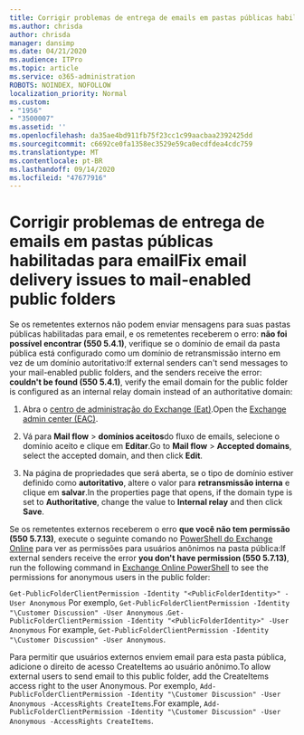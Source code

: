 ```yaml
---
title: Corrigir problemas de entrega de emails em pastas públicas habilitadas para email
ms.author: chrisda
author: chrisda
manager: dansimp
ms.date: 04/21/2020
ms.audience: ITPro
ms.topic: article
ms.service: o365-administration
ROBOTS: NOINDEX, NOFOLLOW
localization_priority: Normal
ms.custom:
- "1956"
- "3500007"
ms.assetid: ''
ms.openlocfilehash: da35ae4bd911fb75f23cc1c99aacbaa2392425dd
ms.sourcegitcommit: c6692ce0fa1358ec3529e59ca0ecdfdea4cdc759
ms.translationtype: MT
ms.contentlocale: pt-BR
ms.lasthandoff: 09/14/2020
ms.locfileid: "47677916"
---
```

# <a name="fix-email-delivery-issues-to-mail-enabled-public-folders"></a><span data-ttu-id="965d1-102">Corrigir problemas de entrega de emails em pastas públicas habilitadas para email</span><span class="sxs-lookup"><span data-stu-id="965d1-102">Fix email delivery issues to mail-enabled public folders</span></span>

<span data-ttu-id="965d1-103">Se os remetentes externos não podem enviar mensagens para suas pastas públicas habilitadas para email, e os remetentes receberem o erro: **não foi possível encontrar (550 5.4.1)**, verifique se o domínio de email da pasta pública está configurado como um domínio de retransmissão interno em vez de um domínio autoritativo:</span><span class="sxs-lookup"><span data-stu-id="965d1-103">If external senders can't send messages to your mail-enabled public folders, and the senders receive the error: **couldn't be found (550 5.4.1)**, verify the email domain for the public folder is configured as an internal relay domain instead of an authoritative domain:</span></span>

1. <span data-ttu-id="965d1-104">Abra o [centro de administração do Exchange (Eat)](https://docs.microsoft.com/Exchange/exchange-admin-center).</span><span class="sxs-lookup"><span data-stu-id="965d1-104">Open the [Exchange admin center (EAC)](https://docs.microsoft.com/Exchange/exchange-admin-center).</span></span>

2. <span data-ttu-id="965d1-105">Vá para **Mail flow** \> **domínios aceitos**do fluxo de emails, selecione o domínio aceito e clique em **Editar**.</span><span class="sxs-lookup"><span data-stu-id="965d1-105">Go to **Mail flow** \> **Accepted domains**, select the accepted domain, and then click **Edit**.</span></span>

3. <span data-ttu-id="965d1-106">Na página de propriedades que será aberta, se o tipo de domínio estiver definido como **autoritativo**, altere o valor para **retransmissão interna** e clique em **salvar**.</span><span class="sxs-lookup"><span data-stu-id="965d1-106">In the properties page that opens, if the domain type is set to **Authoritative**, change the value to **Internal relay** and then click **Save**.</span></span>

<span data-ttu-id="965d1-107">Se os remetentes externos receberem o erro **que você não tem permissão (550 5.7.13)**, execute o seguinte comando no [PowerShell do Exchange Online](https://docs.microsoft.com/powershell/exchange/exchange-online/connect-to-exchange-online-powershell/connect-to-exchange-online-powershell) para ver as permissões para usuários anônimos na pasta pública:</span><span class="sxs-lookup"><span data-stu-id="965d1-107">If external senders receive the error **you don't have permission (550 5.7.13)**, run the following command in [Exchange Online PowerShell](https://docs.microsoft.com/powershell/exchange/exchange-online/connect-to-exchange-online-powershell/connect-to-exchange-online-powershell) to see the permissions for anonymous users in the public folder:</span></span>

<span data-ttu-id="965d1-108">`Get-PublicFolderClientPermission -Identity "<PublicFolderIdentity>" -User Anonymous` Por exemplo, `Get-PublicFolderClientPermission -Identity "\Customer Discussion" -User Anonymous` .</span><span class="sxs-lookup"><span data-stu-id="965d1-108">`Get-PublicFolderClientPermission -Identity "<PublicFolderIdentity>" -User Anonymous` For example, `Get-PublicFolderClientPermission -Identity "\Customer Discussion" -User Anonymous`.</span></span>

<span data-ttu-id="965d1-109">Para permitir que usuários externos enviem email para esta pasta pública, adicione o direito de acesso CreateItems ao usuário anônimo.</span><span class="sxs-lookup"><span data-stu-id="965d1-109">To allow external users to send email to this public folder, add the CreateItems access right to the user Anonymous.</span></span> <span data-ttu-id="965d1-110">Por exemplo, `Add-PublicFolderClientPermission -Identity "\Customer Discussion" -User Anonymous -AccessRights CreateItems`.</span><span class="sxs-lookup"><span data-stu-id="965d1-110">For example, `Add-PublicFolderClientPermission -Identity "\Customer Discussion" -User Anonymous -AccessRights CreateItems`.</span></span>

